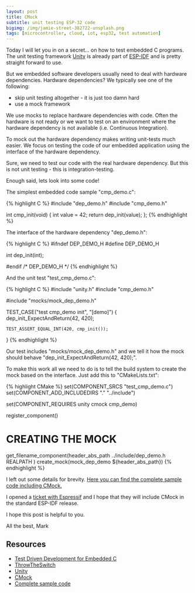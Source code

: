 ```yaml
---
layout: post
title: CMock
subtitle: unit testing ESP-32 code
bigimg: /img/jamie-street-382722-unsplash.png
tags: [microcontroller, cloud, iot, esp32, test automation]
---
```


Today I will let you in on a secret... on how to test embedded C programs. The unit testing framework [Unity](https://github.com/ThrowTheSwitch/Unity) is already part of [ESP-IDF](https://github.com/espressif/esp-idf) and is pretty straight forward to use.

But we embedded software developers usually need to deal with hardware dependencies. Hardware dependencies? We typically see one of the following:

* skip unit testing altogether - it is just too damn hard
* use a mock framework

We use mocks to replace hardware dependencies with code. Often the hardware is not ready or we want to test on an environment where the hardware dependency is not available (i.e. Continuous Integration).

To mock out the hardware dependency makes writing unit-tests much easier. We focus on testing the code of our embedded application using the interface of the hardware dependency.

Sure, we need to test our code with the real hardware dependency. But this is not unit testing - this is integration-testing.

Enough said, lets look into some code!

The simplest embedded code sample "cmp_demo.c":

{% highlight C %}
#include "dep_demo.h"
#include "cmp_demo.h"


int cmp_init(void) {
    int value = 42;
    return dep_init(value);
};
{% endhighlight %}


The interface of the hardware dependency "dep_demo.h":

{% highlight C %}
#ifndef DEP_DEMO_H
#define DEP_DEMO_H

int dep_init(int);

#endif /* DEP_DEMO_H */
{% endhighlight %}


And the unit test "test_cmp_demo.c":

{% highlight C %}
#include "unity.h"
#include "cmp_demo.h"

#include "mocks/mock_dep_demo.h"

TEST_CASE("test cmp_demo init", "[demo]")
{
    dep_init_ExpectAndReturn(42, 420);

    TEST_ASSERT_EQUAL_INT(420, cmp_init());
}
{% endhighlight %}

Our test includes "mocks/mock_dep_demo.h" and we tell it how the mock should behave "dep_init_ExpectAndReturn(42, 420);".

To make this work all we need to do is to tell the build system to create the mock based on the interface. Just add this to "CMakeLists.txt":

{% highlight CMake %}
set(COMPONENT_SRCS "test_cmp_demo.c")
set(COMPONENT_ADD_INCLUDEDIRS "." "../include")

set(COMPONENT_REQUIRES unity cmock cmp_demo)

register_component()

#  CREATING THE MOCK  #
get_filename_component(header_abs_path ../include/dep_demo.h REALPATH )
create_mock(mock_dep_demo ${header_abs_path})
{% endhighlight %}

I left out some details for brevity. [Here you can find the complete sample code including CMock.](https://github.com/finklabs/esp32/tree/master/cmock_demo)

I opened a [ticket with Espressif](https://github.com/espressif/esp-idf/issues/2900) and I hope that they will include CMock in the standard ESP-IDF release.

I hope this post is helpful to you.

All the best, Mark


## Resources

* [Test Driven Development for Embedded C](https://www.amazon.com/Driven-Development-Embedded-Pragmatic-Programmers/dp/193435662X/)
* [ThrowTheSwitch](http://www.throwtheswitch.org/)
* [Unity](https://github.com/ThrowTheSwitch/Unity)
* [CMock](https://github.com/ThrowTheSwitch/CMock)
* [Complete sample code](https://github.com/finklabs/esp32/tree/master/cmock_demo)
